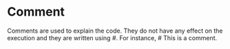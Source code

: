 # Comment

Comments are used to explain the code. They do not have any effect on the execution and they are written using #. For instance, # This is a comment.